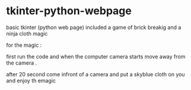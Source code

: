 # tkinter-python-webpage
basic tkinter (python web page) included a game of brick breakig and a ninja cloth magic


for the magic :

first  run the code and when the computer camera starts move away from the camera . 

after 20 second come infront of a camera and put a skyblue cloth on you and enjoy th emagic 
